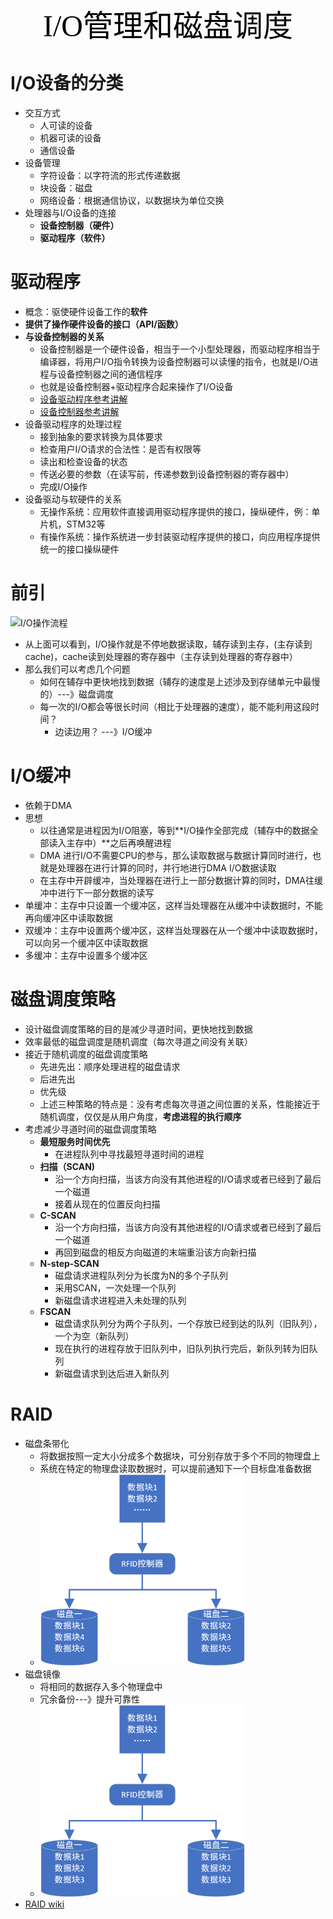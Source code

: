 <center><font face="黑体" color=black size=7>I/O管理和磁盘调度</font></center>

# I/O设备的分类

- 交互方式
  - 人可读的设备
  - 机器可读的设备
  - 通信设备
- 设备管理
  - 字符设备：以字符流的形式传递数据
  - 块设备：磁盘
  - 网络设备：根据通信协议，以数据块为单位交换
- 处理器与I/O设备的连接
  - **设备控制器（硬件）**
  - **驱动程序（软件）**

# 驱动程序

- 概念：驱使硬件设备工作的**软件**
- **提供了操作硬件设备的接口（API/函数）**
- **与设备控制器的关系**
  - 设备控制器是一个硬件设备，相当于一个小型处理器，而驱动程序相当于编译器，将用户I/O指令转换为设备控制器可以读懂的指令，也就是I/O进程与设备控制器之间的通信程序
  - 也就是设备控制器+驱动程序合起来操作了I/O设备
  - [设备驱动程序参考讲解](https://blog.csdn.net/dongyanxia1000/article/details/51878467?utm_medium=distribute.pc_relevant.none-task-blog-BlogCommendFromMachineLearnPai2-2.nonecase&depth_1-utm_source=distribute.pc_relevant.none-task-blog-BlogCommendFromMachineLearnPai2-2.nonecase)
  - [设备控制器参考讲解](https://blog.csdn.net/dongyanxia1000/article/details/51775723)
- 设备驱动程序的处理过程
  - 接到抽象的要求转换为具体要求
  - 检查用户I/O请求的合法性：是否有权限等
  - 读出和检查设备的状态
  - 传送必要的参数（在读写前，传递参数到设备控制器的寄存器中）
  - 完成I/O操作
- 设备驱动与软硬件的关系
  - 无操作系统：应用软件直接调用驱动程序提供的接口，操纵硬件，例：单片机，STM32等
  - 有操作系统：操作系统进一步封装驱动程序提供的接口，向应用程序提供统一的接口操纵硬件



# 前引

![I/O操作流程](https://img-blog.csdn.net/20150412143155805?watermark/2/text/aHR0cDovL2Jsb2cuY3Nkbi5uZXQvemhvdWt1bjEwMDg=/font/5a6L5L2T/fontsize/400/fill/I0JBQkFCMA==/dissolve/70/gravity/Center)

- 从上面可以看到，I/O操作就是不停地数据读取，辅存读到主存，(主存读到cache)，cache读到处理器的寄存器中（主存读到处理器的寄存器中）
- 那么我们可以考虑几个问题
  - 如何在辅存中更快地找到数据（辅存的速度是上述涉及到存储单元中最慢的）---》磁盘调度
  - 每一次的I/O都会等很长时间（相比于处理器的速度），能不能利用这段时间？
    - 边读边用？  ---》I/O缓冲



# I/O缓冲

- 依赖于DMA
- 思想
  - 以往通常是进程因为I/O阻塞，等到**I/O操作全部完成（辅存中的数据全部读入主存中）**之后再唤醒进程
  - DMA 进行I/O不需要CPU的参与，那么读取数据与数据计算同时进行，也就是处理器在进行计算的同时，并行地进行DMA I/O数据读取
  - 在主存中开辟缓冲，当处理器在进行上一部分数据计算的同时，DMA往缓冲中进行下一部分数据的读写
- 单缓冲：主存中只设置一个缓冲区，这样当处理器在从缓冲中读数据时，不能再向缓冲区中读取数据
- 双缓冲：主存中设置两个缓冲区，这样当处理器在从一个缓冲中读取数据时，可以向另一个缓冲区中读取数据
- 多缓冲：主存中设置多个缓冲区



# 磁盘调度策略

- 设计磁盘调度策略的目的是减少寻道时间，更快地找到数据
- 效率最低的磁盘调度是随机调度（每次寻道之间没有关联）
- 接近于随机调度的磁盘调度策略
  - 先进先出：顺序处理进程的磁盘请求
  - 后进先出
  - 优先级
  - 上述三种策略的特点是：没有考虑每次寻道之间位置的关系，性能接近于随机调度，仅仅是从用户角度，**考虑进程的执行顺序**
- 考虑减少寻道时间的磁盘调度策略
  - **最短服务时间优先**
    - 在进程队列中寻找最短寻道时间的进程
  - **扫描（SCAN)**
    - 沿一个方向扫描，当该方向没有其他进程的I/O请求或者已经到了最后一个磁道
    - 接着从现在的位置反向扫描
  - **C-SCAN**
    - 沿一个方向扫描，当该方向没有其他进程的I/O请求或者已经到了最后一个磁道
    - 再回到磁盘的相反方向磁道的末端重沿该方向新扫描
  - **N-step-SCAN**
    - 磁盘请求进程队列分为长度为N的多个子队列
    - 采用SCAN，一次处理一个队列
    - 新磁盘请求进程进入未处理的队列
  - **FSCAN**
    - 磁盘请求队列分为两个子队列，一个存放已经到达的队列（旧队列），一个为空（新队列）
    - 现在执行的进程存放于旧队列中，旧队列执行完后，新队列转为旧队列
    - 新磁盘请求到达后进入新队列



# RAID

- 磁盘条带化
  - 将数据按照一定大小分成多个数据块，可分别存放于多个不同的物理盘上
  - 系统在特定的物理盘读取数据时，可以提前通知下一个目标盘准备数据
  - <img src="images\磁盘条带化.png" alt="磁盘条带化" style="zoom:32%;" />
- 磁盘镜像
  - 将相同的数据存入多个物理盘中
  - 冗余备份---》提升可靠性
  - <img src="images\磁盘镜像.png" alt="磁盘镜像" style="zoom:32%;" />
- [RAID wiki](https://zh.wikipedia.org/wiki/RAID)



